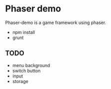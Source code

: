 # Phaser demo

Phaser-demo is a game framework using phaser.

* npm install
* grunt


## TODO

* menu background
* switch button
* input
* storage

